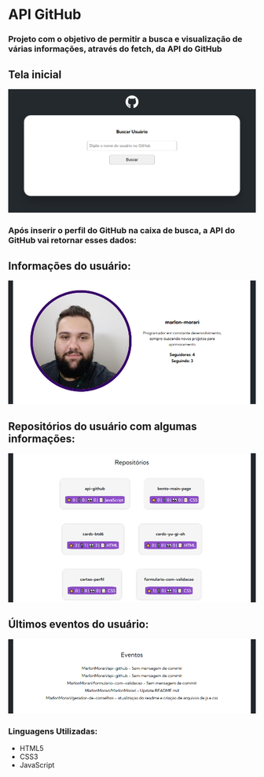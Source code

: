 # API GitHub

### Projeto com o objetivo de permitir a busca e visualização de várias informações, através do fetch, da API do GitHub

## Tela inicial

<img src="src/images/api-github-inicial.png">

### Após inserir o perfil do GitHub na caixa de busca, a API do GitHub vai retornar esses dados:

## Informações do usuário:

<img src="src/images/api-github-usuario.png">

## Repositórios do usuário com algumas informações:

<img src="src/images/api-github-repositorios.png">

## Últimos eventos do usuário:

<img src="src/images/api-github-eventos.png">

### Linguagens Utilizadas:
- HTML5
- CSS3
- JavaScript